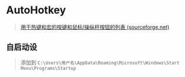 # AutoHotkey

> [用于热键和宏的按键和鼠标/操纵杆按钮的列表 (sourceforge.net)](http://ahkcn.sourceforge.net/docs/KeyList.htm)

## 自启动设

>添加到 `C:\Users\用户名\AppData\Roaming\Microsoft\Windows\Start Menu\Programs\Startup`
